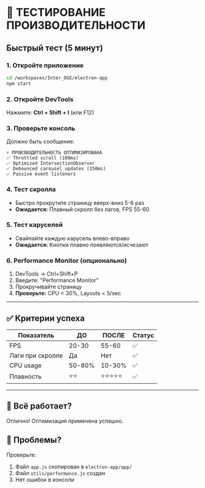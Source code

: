 # 🧪 ТЕСТИРОВАНИЕ ПРОИЗВОДИТЕЛЬНОСТИ

## Быстрый тест (5 минут)

### 1. Откройте приложение
```bash
cd /workspaces/Inter_OGE/electron-app
npm start
```

### 2. Откройте DevTools
Нажмите: **Ctrl + Shift + I** (или F12)

### 3. Проверьте консоль
Должно быть сообщение:
```
⚡ ПРОИЗВОДИТЕЛЬНОСТЬ ОПТИМИЗИРОВАНА
✅ Throttled scroll (100ms)
✅ Optimized IntersectionObserver
✅ Debounced carousel updates (150ms)
✅ Passive event listeners
```

### 4. Тест скролла
- Быстро прокрутите страницу вверх-вниз 5-6 раз
- **Ожидается:** Плавный скролл без лагов, FPS 55-60

### 5. Тест каруселей
- Свайпайте каждую карусель влево-вправо
- **Ожидается:** Кнопки плавно появляются/исчезают

### 6. Performance Monitor (опционально)
1. DevTools → Ctrl+Shift+P
2. Введите: "Performance Monitor"
3. Прокручивайте страницу
4. **Проверьте:** CPU < 30%, Layouts < 5/sec

---

## ✅ Критерии успеха

| Показатель | ДО | ПОСЛЕ | Статус |
|------------|-----|-------|--------|
| FPS | 20-30 | 55-60 | ✅ |
| Лаги при скролле | Да | Нет | ✅ |
| CPU usage | 50-80% | 10-30% | ✅ |
| Плавность | ⭐⭐ | ⭐⭐⭐⭐⭐ | ✅ |

---

## 🎯 Всё работает?
Отлично! Оптимизация применена успешно.

## 🐛 Проблемы?
Проверьте:
1. Файл `app.js` скопирован в `electron-app/app/`
2. Файл `utils/performance.js` создан
3. Нет ошибок в консоли

